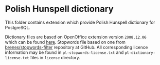 # Polish Hunspell dictionary

This folder contains extension which provide Polish Hunspell dictionary for PostgreSQL.

Dictionary files are based on OpenOffice extension version `2008.12.06` which can be found [here](https://extensions.openoffice.org/en/project/polish-dictionary-pack).
Stopwords file based on one from [brenes/stopwords-filter](https://github.com/brenes/stopwords-filter) repository at GitHub.
All corresponding licence information may be found in `pl-stopwords-license.txt` and `pl-dictionary-license.txt` files in `license` directory.
